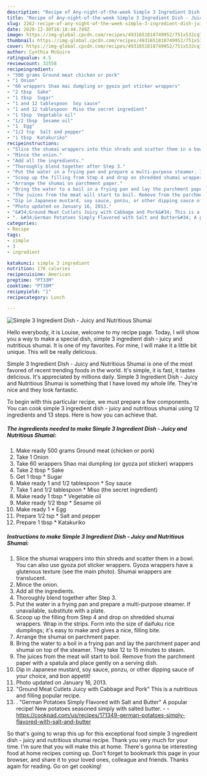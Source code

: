 ```yaml
---
description: "Recipe of Any-night-of-the-week Simple 3 Ingredient Dish - Juicy and Nutritious Shumai"
title: "Recipe of Any-night-of-the-week Simple 3 Ingredient Dish - Juicy and Nutritious Shumai"
slug: 2262-recipe-of-any-night-of-the-week-simple-3-ingredient-dish-juicy-and-nutritious-shumai
date: 2020-12-30T16:18:44.749Z
image: https://img-global.cpcdn.com/recipes/4931651818749952/751x532cq70/simple-3-ingredient-dish-juicy-and-nutritious-shumai-recipe-main-photo.jpg
thumbnail: https://img-global.cpcdn.com/recipes/4931651818749952/751x532cq70/simple-3-ingredient-dish-juicy-and-nutritious-shumai-recipe-main-photo.jpg
cover: https://img-global.cpcdn.com/recipes/4931651818749952/751x532cq70/simple-3-ingredient-dish-juicy-and-nutritious-shumai-recipe-main-photo.jpg
author: Cynthia McGuire
ratingvalue: 4.5
reviewcount: 32558
recipeingredient:
- "500 grams Ground meat chicken or pork"
- "1 Onion"
- "60 wrappers Shao mai dumpling or gyoza pot sticker wrappers"
- "2 tbsp  Sake"
- "1 tbsp  Sugar"
- "1 and 12 tablespoon  Soy sauce"
- "1 and 12 tablespoon  Miso the secret ingredient"
- "1 tbsp  Vegetable oil"
- "1/2 tbsp  Sesame oil"
- "1  Egg"
- "1/2 tsp  Salt and pepper"
- "1 tbsp  Katakuriko"
recipeinstructions:
- "Slice the shumai wrappers into thin shreds and scatter them in a bowl. You can also use gyoza pot sticker wrappers. Gyoza wrappers have a glutenous texture (see the main photo). Shumai wrappers are translucent."
- "Mince the onion."
- "Add all the ingredients."
- "Thoroughly blend together after Step 3."
- "Put the water in a frying pan and prepare a multi-purpose steamer. If unavailable, substitute with a plate."
- "Scoop up the filling from Step 4 and drop on shredded shumai wrappers. Wrap in the strips. Form into the size of daifuku rice dumplings; it&#39;s easy to make and gives a nice, filling bite."
- "Arrange the shumai on parchment paper."
- "Bring the water to a boil in a frying pan and lay the parchment paper and shumai on top of the steamer. They take 12 to 15 minutes to steam."
- "The juices from the meat will start to boil. Remove from the parchment paper with a spatula and place gently on a serving dish."
- "Dip in Japanese mustard, soy sauce, ponzu, or other dipping sauce of your choice, and bon appetit!"
- "Photo updated on January 16, 2013."
- "&#34;Ground Meat Cutlets Juicy with Cabbage and Pork&#34; This is a nutritious and filling popular recipe."
- ". &#34;German Potatoes Simply Flavored with Salt and Butter&#34; A popular recipe! New potatoes seasoned simply with salted butter.  https://cookpad.com/us/recipes/171349-german-potatoes-simply-flavored-with-salt-and-butter"
categories:
- Recipe
tags:
- simple
- 3
- ingredient

katakunci: simple 3 ingredient 
nutrition: 178 calories
recipecuisine: American
preptime: "PT33M"
cooktime: "PT30M"
recipeyield: "1"
recipecategory: Lunch

---
```



![Simple 3 Ingredient Dish - Juicy and Nutritious Shumai](https://img-global.cpcdn.com/recipes/4931651818749952/751x532cq70/simple-3-ingredient-dish-juicy-and-nutritious-shumai-recipe-main-photo.jpg)

Hello everybody, it is Louise, welcome to my recipe page. Today, I will show you a way to make a special dish, simple 3 ingredient dish - juicy and nutritious shumai. It is one of my favorites. For mine, I will make it a little bit unique. This will be really delicious.

Simple 3 Ingredient Dish - Juicy and Nutritious Shumai is one of the most favored of recent trending foods in the world. It's simple, it is fast, it tastes delicious. It's appreciated by millions daily. Simple 3 Ingredient Dish - Juicy and Nutritious Shumai is something that I have loved my whole life. They're nice and they look fantastic.




To begin with this particular recipe, we must prepare a few components. You can cook simple 3 ingredient dish - juicy and nutritious shumai using 12 ingredients and 13 steps. Here is how you can achieve that.

<!--inarticleads1-->

##### The ingredients needed to make Simple 3 Ingredient Dish - Juicy and Nutritious Shumai:

1. Make ready 500 grams Ground meat (chicken or pork)
1. Take 1 Onion
1. Take 60 wrappers Shao mai dumpling (or gyoza pot sticker) wrappers
1. Take 2 tbsp * Sake
1. Get 1 tbsp * Sugar
1. Make ready 1 and 1/2 tablespoon * Soy sauce
1. Take 1 and 1/2 tablespoon * Miso (the secret ingredient)
1. Make ready 1 tbsp * Vegetable oil
1. Make ready 1/2 tbsp * Sesame oil
1. Make ready 1 * Egg
1. Prepare 1/2 tsp * Salt and pepper
1. Prepare 1 tbsp * Katakuriko




<!--inarticleads2-->

##### Instructions to make Simple 3 Ingredient Dish - Juicy and Nutritious Shumai:

1. Slice the shumai wrappers into thin shreds and scatter them in a bowl. You can also use gyoza pot sticker wrappers. Gyoza wrappers have a glutenous texture (see the main photo). Shumai wrappers are translucent.
1. Mince the onion.
1. Add all the ingredients.
1. Thoroughly blend together after Step 3.
1. Put the water in a frying pan and prepare a multi-purpose steamer. If unavailable, substitute with a plate.
1. Scoop up the filling from Step 4 and drop on shredded shumai wrappers. Wrap in the strips. Form into the size of daifuku rice dumplings; it&#39;s easy to make and gives a nice, filling bite.
1. Arrange the shumai on parchment paper.
1. Bring the water to a boil in a frying pan and lay the parchment paper and shumai on top of the steamer. They take 12 to 15 minutes to steam.
1. The juices from the meat will start to boil. Remove from the parchment paper with a spatula and place gently on a serving dish.
1. Dip in Japanese mustard, soy sauce, ponzu, or other dipping sauce of your choice, and bon appetit!
1. Photo updated on January 16, 2013.
1. &#34;Ground Meat Cutlets Juicy with Cabbage and Pork&#34; This is a nutritious and filling popular recipe.
1. . &#34;German Potatoes Simply Flavored with Salt and Butter&#34; A popular recipe! New potatoes seasoned simply with salted butter. -  - https://cookpad.com/us/recipes/171349-german-potatoes-simply-flavored-with-salt-and-butter




So that's going to wrap this up for this exceptional food simple 3 ingredient dish - juicy and nutritious shumai recipe. Thank you very much for your time. I'm sure that you will make this at home. There's gonna be interesting food at home recipes coming up. Don't forget to bookmark this page in your browser, and share it to your loved ones, colleague and friends. Thanks again for reading. Go on get cooking!
